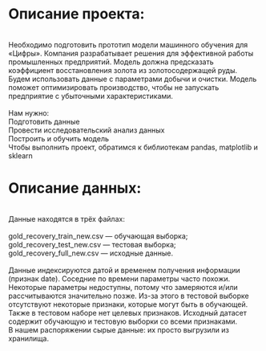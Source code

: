 # Описание проекта:
<br>
Необходимо подготовить прототип модели машинного обучения для «Цифры». Компания разрабатывает решения для эффективной работы промышленных предприятий. Модель должна предсказать коэффициент восстановления золота из золотосодержащей руды. Будем использовать данные с параметрами добычи и очистки.
Модель поможет оптимизировать производство, чтобы не запускать предприятие с убыточными характеристиками.
<br>
<br>
Нам нужно:
<br>Подготовить данные
<br>Провести исследовательский анализ данных
<br>Построить и обучить модель
<br>Чтобы выполнить проект, обратимся к библиотекам pandas, matplotlib и sklearn

# Описание данных:

<br> Данные находятся в трёх файлах:
<br>
<br> gold_recovery_train_new.csv — обучающая выборка;
<br> gold_recovery_test_new.csv — тестовая выборка;
<br> gold_recovery_full_new.csv — исходные данные.
<br>
<br> Данные индексируются датой и временем получения информации (признак date). Соседние по времени параметры часто похожи.
Некоторые параметры недоступны, потому что замеряются и/или рассчитываются значительно позже. Из-за этого в тестовой выборке отсутствуют некоторые признаки, которые могут быть в обучающей. Также в тестовом наборе нет целевых признаков.
Исходный датасет содержит обучающую и тестовую выборки со всеми признаками.
<br> В нашем распоряжении сырые данные: их просто выгрузили из хранилища.
